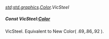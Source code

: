 _[std](../../modules/std/std-module.md):[std.graphics](../../modules/std/std-graphics.md).[Color](../../modules/std/std-graphics-color.md).VicSteel_
##### Const VicSteel:[Color](../../modules/std/std-graphics-color.md)
VicSteel. Equivalent to New Color( .69,.86,.92 ).
